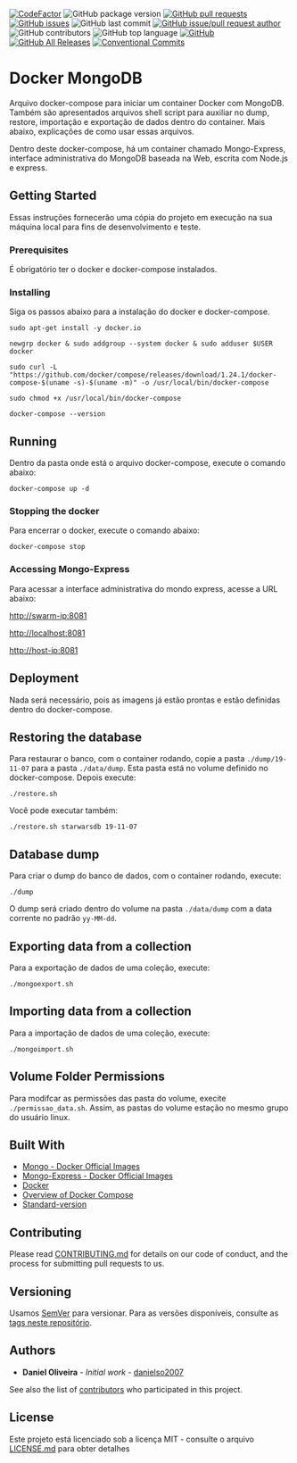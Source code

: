 [![CodeFactor](https://www.codefactor.io/repository/github/danielso2007/dockermongodb/badge/master)](https://www.codefactor.io/repository/github/danielso2007/dockermongodb/overview/master)
![GitHub package version](https://img.shields.io/github/package-json/v/danielso2007/dockerMongoDB.svg)
[![GitHub pull requests](https://img.shields.io/github/issues-pr-raw/danielso2007/dockerMongoDB.svg)](https://github.com/danielso2007/dockerMongoDB/pulls)
[![GitHub issues](https://img.shields.io/github/issues/danielso2007/dockerMongoDB.svg)](https://github.com/danielso2007/dockerMongoDB/issues?q=is%3Aopen+is%3Aissue)
![GitHub last commit](https://img.shields.io/github/last-commit/danielso2007/dockerMongoDB.svg)
[![GitHub issue/pull request author](https://img.shields.io/github/issues/detail/u/danielso2007/dockerMongoDB/1.svg)](https://github.com/danielso2007/dockerMongoDB/pulls)
![GitHub contributors](https://img.shields.io/github/contributors/danielso2007/dockerMongoDB.svg)
![GitHub top language](https://img.shields.io/github/languages/top/danielso2007/dockerMongoDB.svg)
[![GitHub](https://img.shields.io/github/license/danielso2007/dockerMongoDB.svg)](https://github.com/danielso2007/dockerMongoDB)
[![GitHub All Releases](https://img.shields.io/github/downloads/danielso2007/dockerMongoDB/total.svg)](https://github.com/danielso2007/dockerMongoDB/archive/master.zip)
[![Conventional Commits](https://img.shields.io/badge/Conventional%20Commits-1.0.0-yellow.svg)](https://conventionalcommits.org)


# Docker MongoDB

Arquivo docker-compose para iniciar um container Docker com MongoDB. Também são apresentados arquivos shell script para auxiliar no dump, restore, importação e exportação de dados dentro do container. Mais abaixo, explicações de como usar essas arquivos.

Dentro deste docker-compose, há um container chamado Mongo-Express, interface administrativa do MongoDB baseada na Web, escrita com Node.js e express.

## Getting Started

Essas instruções fornecerão uma cópia do projeto em execução na sua máquina local para fins de desenvolvimento e teste.

### Prerequisites

É obrigatório ter o docker e docker-compose instalados.

### Installing

Siga os passos abaixo para a instalação do docker e docker-compose.

```
sudo apt-get install -y docker.io
```
```
newgrp docker & sudo addgroup --system docker & sudo adduser $USER docker
```
```
sudo curl -L "https://github.com/docker/compose/releases/download/1.24.1/docker-compose-$(uname -s)-$(uname -m)" -o /usr/local/bin/docker-compose
```
```
sudo chmod +x /usr/local/bin/docker-compose
```
```
docker-compose --version
```

## Running

Dentro da pasta onde está o arquivo docker-compose, execute o comando abaixo:
```
docker-compose up -d
```

### Stopping the docker

Para encerrar o docker, execute o comando abaixo:
```
docker-compose stop
```

### Accessing Mongo-Express

Para acessar a interface administrativa do mondo express, acesse a URL abaixo:

[http://swarm-ip:8081](http://swarm-ip:8081)

[http://localhost:8081](http://localhost:8081)

[http://host-ip:8081](http://host-ip:8081)

## Deployment

Nada será necessário, pois as imagens já estão prontas e estão definidas dentro do docker-compose.

## Restoring the database

Para restaurar o banco, com o container rodando, copie a pasta `./dump/19-11-07` para a pasta `./data/dump`. Esta pasta está no volume definido no docker-compose. Depois execute:
``` 
./restore.sh
```
Você pode executar também:
```
./restore.sh starwarsdb 19-11-07
```

## Database dump

Para criar o dump do banco de dados, com o container rodando, execute:
```
./dump
```
O dump será criado dentro do volume na pasta `./data/dump` com a data corrente no padrão `yy-MM-dd`.

## Exporting data from a collection

Para a exportação de dados de uma coleção, execute:

```
./mongoexport.sh
```

## Importing data from a collection

Para a importação de dados de uma coleção, execute:

```
./mongoimport.sh
```

## Volume Folder Permissions

Para modifcar as permissões das pasta do volume, execite `./permissao_data.sh`. Assim, as pastas do volume estação no mesmo grupo do usuário linux.

## Built With

* [Mongo - Docker Official Images](https://hub.docker.com/_/mongo)
* [Mongo-Express - Docker Official Images](https://hub.docker.com/_/mongo-express)
* [Docker](https://www.docker.com/)
* [Overview of Docker Compose](https://docs.docker.com/compose/)
* [Standard-version](https://github.com/conventional-changelog/standard-version)


## Contributing

Please read [CONTRIBUTING.md](CONTRIBUTING.md) for details on our code of conduct, and the process for submitting pull requests to us.

## Versioning

Usamos [SemVer](http://semver.org/) para versionar. Para as versões disponíveis, consulte as [tags neste repositório](https://github.com/danielso2007/dockerMongoDB/releases). 

## Authors

* **Daniel Oliveira** - *Initial work* - [danielso2007](https://github.com/danielso2007)

See also the list of [contributors](https://github.com/danielso2007/dockerMongoDB/graphs/contributors) who participated in this project.

## License

Este projeto está licenciado sob a licença MIT - consulte o arquivo [LICENSE.md](LICENSE.md) para obter detalhes
